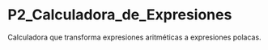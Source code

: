 # P2_Calculadora_de_Expresiones
Calculadora que transforma expresiones aritméticas a expresiones polacas.

